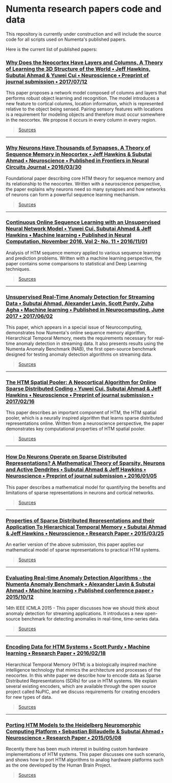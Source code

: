 # Numenta research papers code and data
This repository is currently under construction and will include the source code for all scripts used on Numenta's published papers. 

Here is the current list of published papers:

### [Why Does the Neocortex Have Layers and Columns, A Theory of Learning the 3D Structure of the World  • Jeff Hawkins, Subutai Ahmad & Yuwei Cui • Neuroscience • Preprint of journal submission • 2017/07/12][10]
This paper proposes a network model composed of columns and layers that performs robust object learning and recognition. The model introduces a new feature to cortical columns, location information, which is represented relative to the object being sensed. Pairing sensory features with locations is a requirement for modeling objects and therefore must occur somewhere in the neocortex. We propose it occurs in every column in every region.
> [Sources][10_src]
---
### [Why Neurons Have Thousands of Synapses, A Theory of Sequence Memory in Neocortex • Jeff Hawkins & Subutai Ahmad • Neuroscience • Published in Frontiers in Neural Circuits Journal • 2016/03/30][9]
Foundational paper describing core HTM theory for sequence memory and its relationship to the neocortex. Written with a neuroscience perspective, the paper explains why neurons need so many synapses and how networks of neurons can form a powerful sequence learning mechanism.
> [Sources][9_src]
---
### [Continuous Online Sequence Learning with an Unsupervised Neural Network Model • Yuwei Cui, Subutai Ahmad & Jeff Hawkins • Machine learning • Published in Neural Computation, November 2016, Vol 2- No. 11 • 2016/11/01][8]
Analysis of HTM sequence memory applied to various sequence learning and prediction problems. Written with a machine learning perspective, the paper contains some comparisons to statistical and Deep Learning techniques.
> [Sources][8_src]
---
### [Unsupervised Real-Time Anomaly Detection for Streaming Data • Subutai Ahmad, Alexander Lavin, Scott Purdy, Zuha Agha • Machine learning • Published in Neurocomputing, June 2017 • 2017/06/02][7]
This paper, which appears in a special issue of Neurocomputing, demonstrates how Numenta's online sequence memory algorithm, Hierarchical Temporal Memory, meets the requirements necessary for real-time anomaly detection in streaming data. It also presents results using the Numenta Anomaly Benchmark (NAB), the first open-source benchmark designed for testing anomaly detection algorithms on streaming data.
> [Sources][7_src]
---
### [The HTM Spatial Pooler: A Neocortical Algorithm for Online Sparse Distributed Coding • Yuwei Cui, Subutai Ahmad & Jeff Hawkins • Neuroscience • Preprint of journal submission • 2017/02/16][6]
This paper describes an important component of HTM, the HTM spatial pooler, which is a neurally inspired algorithm that learns sparse distributed representations online. Written from a neuroscience perspective, the paper demonstrates key computational properties of HTM spatial pooler.
> [Sources][6_src]
---
### [How Do Neurons Operate on Sparse Distributed Representations? A Mathematical Theory of Sparsity, Neurons and Active Dendrites • Subutai Ahmad & Jeff Hawkins • Neuroscience • Preprint of journal submission • 2016/01/05][5]
This paper describes a mathematical model for quantifying the benefits and limitations of sparse representations in neurons and cortical networks.
> [Sources][5_src]
---
### [Properties of Sparse Distributed Representations and their Application To Hierarchical Temporal Memory • Subutai Ahmad & Jeff Hawkins • Neuroscience • Research Paper • 2015/03/25][4]
An earlier version of the above submission, this paper applies our mathematical model of sparse representations to practical HTM systems.
> [Sources][4_src]
---
### [Evaluating Real-time Anomaly Detection Algorithms - the Numenta Anomaly Benchmark • Alexander Lavin & Subutai Ahmad • Machine learning • Published conference paper • 2015/10/12][3]
14th IEEE ICMLA 2015 - This paper discusses how we should think about anomaly detection for streaming applications. It introduces a new open-source benchmark for detecting anomalies in real-time, time-series data.
> [Sources][3_src]
---
### [Encoding Data for HTM Systems • Scott Purdy • Machine learning • Research Paper • 2016/02/18][2]
Hierarchical Temporal Memory (HTM) is a biologically inspired machine intelligence technology that mimics the architecture and processes of the neocortex. In this white paper we describe how to encode data as Sparse Distributed Representations (SDRs) for use in HTM systems. We explain several existing encoders, which are available through the open source project called NuPIC, and we discuss requirements for creating encoders for new types of data.
> [Sources][2_src]
---
### [Porting HTM Models to the Heidelberg Neuromorphic Computing Platform • Sebastian Billaudelle & Subutai Ahmad • Neuroscience • Research Paper • 2015/05/08][1]
Recently there has been much interest in building custom hardware implementations of HTM systems. This paper discusses one such scenario, and shows how to port HTM algorithms to analog hardware platforms such as the one developed by the Human Brain Project.
> [Sources][1_src]



[1]: https://arxiv.org/abs/1505.02142
[1_src]: arxiv/porting_htm_models_to_the_heidelberg_neuromorphic_computing_platform
[2]: https://arxiv.org/abs/1602.05925
[2_src]: arxiv/encoding_data_for_htm_systems
[3]: https://arxiv.org/abs/1510.03336
[3_src]: arxiv/evaluating_real_time_anomaly_detection_algorithms
[4]: https://arxiv.org/abs/1503.07469
[4_src]: arxiv/properties_of_sparse_distributed_representations_and_their_application_to_hierarchical_temporal_memory
[5]: https://arxiv.org/abs/1601.00720
[5_src]: arxiv/how_do_neurons_operate_on_sparse_distributed_representations
[6]: http://www.biorxiv.org/content/early/2017/02/16/085035
[6_src]: biorxiv/the_htm_spatial_pooler
[7]: http://www.sciencedirect.com/science/article/pii/s0925231217309864
[7_src]: neurocomputing/unsupervised_real_time_anomaly_detection_for_streaming_data
[8]: http://www.mitpressjournals.org/doi/abs/10.1162/neco_a_00893#.wcej8ueri18
[8_src]: neural_computation/continuous_online_sequence_learning_with_an_unsupervised_neural_network_model
[9]: http://journal.frontiersin.org/article/10.3389/fncir.2016.00023/full
[9_src]: frontiers/why_neurons_have_thousands_of_synapses
[10]: http://www.biorxiv.org/content/early/2017/07/12/162263
[10_src]: biorxiv/why_does_the_neocortex_have_layers_and_columns


